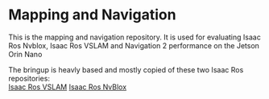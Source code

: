 # Mapping and Navigation
This is the mapping and navigation repository. It is used for evaluating Isaac Ros Nvblox, Isaac Ros VSLAM and Navigation 2 performance on the Jetson Orin Nano 

The bringup is heavly based and mostly copied of these two Isaac Ros repositories:  
[Isaac Ros VSLAM](https://github.com/NVIDIA-ISAAC-ROS/isaac_ros_visual_slam)
[Isaac Ros NvBlox](https://github.com/NVIDIA-ISAAC-ROS/isaac_ros_nvblox)

